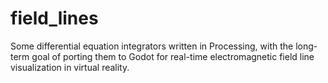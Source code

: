 # field_lines
Some differential equation integrators written in Processing, with the long-term goal of porting them to Godot for real-time electromagnetic field line visualization in virtual reality. 
